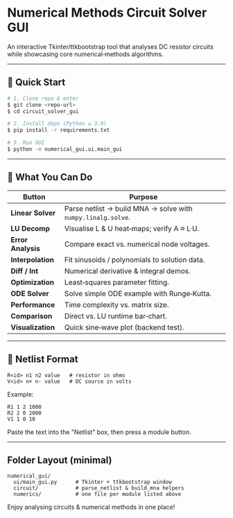 # Numerical Methods Circuit Solver GUI

An interactive Tkinter/ttkbootstrap tool that analyses DC resistor circuits while showcasing core numerical‑methods algorithms.

---

## 🚀 Quick Start

```bash
# 1. Clone repo & enter
$ git clone <repo‑url>
$ cd circuit_solver_gui

# 2. Install deps (Python ≥ 3.9)
$ pip install -r requirements.txt

# 3. Run GUI
$ python -m numerical_gui.ui.main_gui
```

---

## 🔑 What You Can Do

| Button             | Purpose                                                      |
| ------------------ | ------------------------------------------------------------ |
| **Linear Solver**  | Parse netlist → build MNA → solve with `numpy.linalg.solve`. |
| **LU Decomp**      | Visualise L & U heat‑maps; verify A ≈ L·U.                   |
| **Error Analysis** | Compare exact vs. numerical node voltages.                   |
| **Interpolation**  | Fit sinusoids / polynomials to solution data.                |
| **Diff / Int**     | Numerical derivative & integral demos.                       |
| **Optimization**   | Least‑squares parameter fitting.                             |
| **ODE Solver**     | Solve simple ODE example with Runge‑Kutta.                   |
| **Performance**    | Time complexity vs. matrix size.                             |
| **Comparison**     | Direct vs. LU runtime bar‑chart.                             |
| **Visualization**  | Quick sine‑wave plot (backend test).                         |

---

## 📝 Netlist Format

```
R<id> n1 n2 value   # resistor in ohms
V<id> n+ n- value   # DC source in volts
```

Example:

```
R1 1 2 1000
R2 2 0 2000
V1 1 0 10
```

Paste the text into the "Netlist" box, then press a module button.

---

## Folder Layout (minimal)

```
numerical_gui/
  ui/main_gui.py      # Tkinter + ttkbootstrap window
  circuit/            # parse_netlist & build_mna helpers
  numerics/           # one file per module listed above
```

Enjoy analysing circuits & numerical methods in one place!
